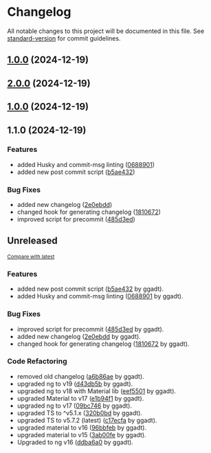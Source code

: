 # Changelog

All notable changes to this project will be documented in this file. See [standard-version](https://github.com/conventional-changelog/standard-version) for commit guidelines.

## [1.0.0](https://github.com/giorginogreg/Kegel-app/compare/v1.1.2...v1.0.0) (2024-12-19)

## [2.0.0](https://github.com/giorginogreg/Kegel-app/compare/v1.0.0...v2.0.0) (2024-12-19)

## [1.0.0](https://github.com/giorginogreg/Kegel-app/compare/v1.1.2...v1.0.0) (2024-12-19)

## 1.1.0 (2024-12-19)


### Features

* added Husky and commit-msg linting ([0688901](https://github.com/giorginogreg/Kegel-app/commit/0688901812b56de9086e5450649263a818d4e219))
* added new post commit script ([b5ae432](https://github.com/giorginogreg/Kegel-app/commit/b5ae432c5dd0081e3ea977e751c31f6b71424fad))


### Bug Fixes

* added new changelog ([2e0ebdd](https://github.com/giorginogreg/Kegel-app/commit/2e0ebdd5f75a87ccf346ccc8a75b8aefb003e847))
* changed hook for generating changelog ([1810672](https://github.com/giorginogreg/Kegel-app/commit/1810672375b28b66ea119f54a684e3695753d7ab))
* improved script for precommit ([485d3ed](https://github.com/giorginogreg/Kegel-app/commit/485d3edf1e78cf4f62d3c41a1028bd9a6c42079e))

<!-- insertion marker -->
## Unreleased

<small>[Compare with latest](https://github.com/giorginogreg/Kegel-app/compare/f216d44ebcbac40d8e417c370c44f0dac500a009...HEAD)</small>

### Features

- added new post commit script ([b5ae432](https://github.com/giorginogreg/Kegel-app/commit/b5ae432c5dd0081e3ea977e751c31f6b71424fad) by ggadt).
- added Husky and commit-msg linting ([0688901](https://github.com/giorginogreg/Kegel-app/commit/0688901812b56de9086e5450649263a818d4e219) by ggadt).

### Bug Fixes

- improved script for precommit ([485d3ed](https://github.com/giorginogreg/Kegel-app/commit/485d3edf1e78cf4f62d3c41a1028bd9a6c42079e) by ggadt).
- added new changelog ([2e0ebdd](https://github.com/giorginogreg/Kegel-app/commit/2e0ebdd5f75a87ccf346ccc8a75b8aefb003e847) by ggadt).
- changed hook for generating changelog ([1810672](https://github.com/giorginogreg/Kegel-app/commit/1810672375b28b66ea119f54a684e3695753d7ab) by ggadt).

### Code Refactoring

- removed old changelog ([a6b86ae](https://github.com/giorginogreg/Kegel-app/commit/a6b86aec1d28114385ca4515c777e87c79961dc5) by ggadt).
- upgraded ng to v19 ([d43db5b](https://github.com/giorginogreg/Kegel-app/commit/d43db5b0fea63bf7d1816f39438003eac9f13ab6) by ggadt).
- upgraded ng to v18 with Material lib ([eef5501](https://github.com/giorginogreg/Kegel-app/commit/eef55012f1390b3b5c3a7b82b0c076e6ff2fd3b6) by ggadt).
- upgraded Material to v17 ([e1b94f1](https://github.com/giorginogreg/Kegel-app/commit/e1b94f1eb27b559268e5fb5bff88d886293a7c67) by ggadt).
- upgraded ng to v17 ([09bc746](https://github.com/giorginogreg/Kegel-app/commit/09bc746ad2239e49ab9134df245edc846fe610f0) by ggadt).
- upgraded TS to ^v5.1.x ([320b0bd](https://github.com/giorginogreg/Kegel-app/commit/320b0bdb28f15b8adb07fce1e56f4c7e72df7633) by ggadt).
- upgraded TS to v5.7.2 (latest) ([c17ecfa](https://github.com/giorginogreg/Kegel-app/commit/c17ecfa800248bd4f2769698eb7c2fba216e5d27) by ggadt).
- upgraded material to v16 ([96bbfeb](https://github.com/giorginogreg/Kegel-app/commit/96bbfeb3165ee1ecedf8a008efb54e9cdbccb636) by ggadt).
- upgraded material to v15 ([3ab00fe](https://github.com/giorginogreg/Kegel-app/commit/3ab00fe1f04b1eff5e033775164898ee8063236b) by ggadt).
- Upgraded to ng v16 ([ddba6a0](https://github.com/giorginogreg/Kegel-app/commit/ddba6a00ff68257d42ff133d966f230d4dd990a0) by ggadt).

<!-- insertion marker -->
